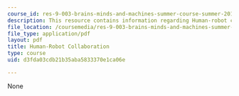 ```yaml
---
course_id: res-9-003-brains-minds-and-machines-summer-course-summer-2015
description: This resource contains information regarding Human-robot collaboration.
file_location: /coursemedia/res-9-003-brains-minds-and-machines-summer-course-summer-2015/d3fda03cdb21b35aba5833370e1ca06e_MITRES_9_003SUM15_Lec8-4.pdf
file_type: application/pdf
layout: pdf
title: Human-Robot Collaboration
type: course
uid: d3fda03cdb21b35aba5833370e1ca06e

---
```

None